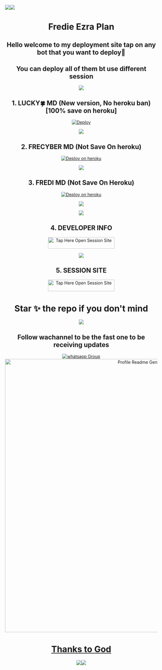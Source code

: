 <a><img src='https://i.imgur.com/LyHic3i.gif'/></a><a><img src='https://i.imgur.com/LyHic3i.gif'/></a>
<div align="center" id="top">
  
  # Fredie Ezra Plan


## Hello welcome to my deployment site tap on any bot that you want to deploy🤝

## You can deploy all of them bt use different session

<a><img src='https://i.imgur.com/LyHic3i.gif'/></a>


##  1. LUCKY🍀 MD  (New version, No heroku ban)[100% save on heroku]


[![Deploy](https://www.herokucdn.com/deploy/button.svg)](https://dashboard.heroku.com/new?template=https://github.com/Fred1e/Lucky_Md/tree/main)


<a><img src='https://i.imgur.com/LyHic3i.gif'/></a>

##  2. FRECYBER MD (Not Save On heroku)


[![Deploy on heroku](https://www.herokucdn.com/deploy/button.svg)](https://dashboard.heroku.com/new?template=hhttps://github.com/Frecyber/Frecyber-md)


<a><img src='https://i.imgur.com/LyHic3i.gif'/></a>


##  3. FREDI MD (Not Save On Heroku)

[![Deploy on heroku](https://www.herokucdn.com/deploy/button.svg)](https://dashboard.heroku.com/new?template=https://github.com/Fred1e/FREDI_MD-plugin/tree/main)


<a><img src='https://i.imgur.com/LyHic3i.gif'/></a>

<a><img src='https://i.imgur.com/LyHic3i.gif'/></a>

##  4. DEVELOPER INFO

<a href="https://github.com/Fred1e"><img title="Tap Here Open Session Site" src="https://img.shields.io/badge/DEVELOPER-INFO -h?color=blue&style=for-the-badge&logo=msi" width="220" height="38.45"/></a></p>

<a><img src='https://i.imgur.com/LyHic3i.gif'/></a>

##  5. SESSION SITE

<a href="https://github.com/Frecyber/FREDITECH-SESSION-SITE/tree/main"><img title="Tap Here Open Session Site" src="https://img.shields.io/badge/SESSION-SITE -h?color=yellow&style=for-the-badge&logo=msi" width="220" height="38.45"/></a></p>

# Star ✨ the repo if you don't mind 

<a><img src='https://i.imgur.com/LyHic3i.gif'/></a>

## Follow wachannel to be the fast one to be receiving updates


<a href="https://whatsapp.com/channel/0029VaihcQv84Om8LP59fO3f" target="_blank">
    <img alt="whatsapp Group" src="https://img.shields.io/badge/ Whatsapp Support Channel -25D366?style=for-the-badge&logo=whatsapp&logoColor=white" />

<div align="center" id="top">
  <img src="https://profile-readme-generator.com/assets/app.png" width="900" alt="Profile Readme Generator" />

# Thanks to God
<a><img src='https://i.imgur.com/LyHic3i.gif'/></a><a><img src='https://i.imgur.com/LyHic3i.gif'/></a>


